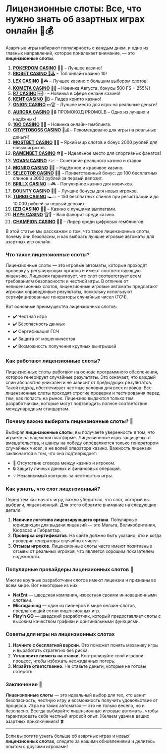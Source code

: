 # Лицензионные слоты: Все, что нужно знать об азартных играх онлайн 🎰💰

Азартные игры набирают популярность с каждым днем, и одно из главных направлений, которое привлекает внимание, — это **лицензионные слоты**.
1. [**POKERDOM CASINO**](https://4pd-stat.com/click/65c385136bcc63141167f1e3/4450/13807/subaccount) 🎰🔥 – Лучшее казино!
1. [**RIOBET CASINO** 🌟🕹️](https://tracker.rioaffi.com/link?btag=1027246_346134) – Топ онлайн казино 10!
1. [**LEX CASINO**](https://lex-ircp01.com/c71ab4dfb) 🎯🎮 – Лучшее казино с большим выбором слотов!
1. [**KOMETA CASINO**](https://stars-flight.com/s2371995e) 🚀🎁 – Новинка Августа: бонусы 500 FS + 255%!
1. [**R7 CASINO**](https://aristocratic-hall.com/s9f210880) 🆕✨ – Новинка в сфере онлайн казино!
1. [**KENT CASINO**](https://passage-through-deserts.com/de0514c15) 💎₿ – Лидер крипто казино!
1. [**ONION CASINO**](https://obclk001-2d.top/click?offer_id=986&partner_id=10542&landing_id=1798&utm_medium=affiliate&sub_1=oncasino3) 💵🏆 – Лучшее место для игры на реальные деньги!
1. [**AURORA CASINO**](https://10trafic-stat2.com/click/668546566bcc6313411604c7/6766/15114/subaccount?promocode=PROMOLB) 🌌🔒 ПРОМОКОД PROMOLB – Одно из лучших и надёжных!
1. [**1GO CASINO**](https://1go-ircp01.com/ce015f410) 🎉🎲 – Новинка онлайн-гемблинга.
1. [**CRYPTOBOSS CASINO**](https://cryptobossc.online/d847bcfa9) 👑💰 – Рекомендовано для игры на реальные деньги!
1. [**MOSTBET CASINO**](https://ktbtis024ifqfn0mst.com/beQs) 🎡💫 – Яркий мир слотов и бонус 2000 рублей для новых игроков.
1. [**RAMENBET CASINO**](https://get.saltyram.com/ru/registration?apkpop=0&partner=p24970p3296034p5526) ⚽🏅 – Идеальное место для спортивных фанатов!
1. [**VOVAN CASINO**](https://vovan.site/d2375cf9b) 🃏📈 – Сочетание реального казино и ставок.
1. [**MONRO CASINO**](https://mnr-ircp01.com/c3ce72a2c) 🌟💖 – Надёжное и красивое казино.
1. [**SELECTOR CASINO**](https://gosel.pl/SELVK) 🎁🎉 – Приветственный бонус: до 100 бесплатных спинов и 3000 рублей за первый депозит.
1. [**BRILLX CASINO**](https://brillx.pub/BRIVK) 💥🎮 – Популярное казино для новичков.
1. [**BOUNTY CASINO**](https://bounty-casino.de/BOVK) 🎯🎁 – Лучшие бонусы для новых игроков.
1. [**TURBO CASINO**](https://turbo-casino.pro/TURVK) 🏎️💥 – 150 бесплатных спинов при регистрации и до 10 000 рублей за первый депозит.
1. [**IZZI CASINO**](https://izzi-fr03.com/ca7c8a7b7) 💸🔝 – Казино с лучшими выплатами.
1. [**HYPE CASINO**](https://hypekaz.com/dc2f44ad0) 🏆🎉 – Ваш фаворит среди казино.
1. [**CHAMPION CASINO**](https://champcasino.ink/pobeda/doa-hats?p80412p305331p112c) 🥇🎰 – Лидер среди цифровых гемблингов.

В этой статье мы расскажем о том, что такое лицензионные слоты, почему они безопасны, и как выбрать лучшие игровые автоматы для азартных игр онлайн.

### Что такое лицензионные слоты?

Лицензионные слоты — это игровые автоматы, которые проходят проверку у регулирующих органов и имеют соответствующую лицензию. Лицензия гарантирует, что слот соответствует всем требованиям безопасности и честной игры. В отличие от нелицензионных слотов, лицензионные игровые автоматы предлагают игрокам справедливые результаты, поскольку используют сертифицированные генераторы случайных чисел (ГСЧ).

Вот основные преимущества лицензионных слотов:
- ✔️ Честная игра
- ✔️ Безопасность данных
- ✔️ Сертификация ГСЧ
- ✔️ Защита от мошенничества
- ✔️ Возможность получения крупных выигрышей

### Как работают лицензионные слоты?

Лицензионные слоты работают на основе программного обеспечения, которое генерирует случайные результаты. Это означает, что каждый спин абсолютно уникален и не зависит от предыдущих результатов. Такой подход обеспечивает честные условия для всех игроков. Все лицензионные слоты проходят строгие проверки и тестирования перед тем, как попасть на рынок. Лицензию выдаются только тем разработчикам, которые могут подтвердить полное соответствие международным стандартам.

### Почему важно выбирать лицензионные слоты? 🎰

Выбирая **лицензионные слоты**, вы получаете уверенность в том, что играете на надежной платформе. Лицензионные игры защищены от вмешательства, и шансы на победу определяются только генератором случайных чисел, а не волей оператора казино. Важность лицензии заключается в том, что она подтверждает:

- 🎯 Отсутствие сговора между казино и игроком.
- 🔒 Защиту личных данных и финансовых операций.
- 💡 Независимый контроль за честностью игры.

### Как узнать, что слот лицензионный?

Перед тем как начать игру, важно убедиться, что слот, который вы выбрали, лицензионный. Для этого обратите внимание на следующие детали:

1. **Наличие логотипа лицензирующего органа**. Популярные юрисдикции для выдачи лицензий — это Мальта, Великобритания, Кюрасао и Гибралтар.
2. **Проверка сертификатов**. На сайте должно быть указано, кто и когда проверял генераторы случайных чисел.
3. **Отзывы игроков**. Лицензионные слоты часто имеют позитивные отзывы от реальных игроков, что является хорошим показателем надежности.

### Популярные провайдеры лицензионных слотов 🎲

Многие крупные разработчики слотов имеют лицензии и признаны во всем мире. Вот некоторые из них:

- **NetEnt** — шведская компания, известная своими инновационными слотами.
- **Microgaming** — один из пионеров в мире онлайн-слотов, предлагающий сотни лицензионных игр.
- **Play’n GO** — шведский разработчик, который предоставляет слоты с высоким качеством графики и оригинальными функциями.

### Советы для игры на лицензионных слотах

1. **Начните с бесплатной версии**. Это поможет понять механику игры и выработать стратегию без риска.
2. **Установите лимиты на ставки**. Контролируйте свой игровой процесс, чтобы избежать неожиданных потерь.
3. **Играйте ответственно**. Не ставьте деньги, которые не готовы потерять.

### Заключение 🎉

**Лицензионные слоты** — это идеальный выбор для тех, кто ценит безопасность, честную игру и возможность получить удовольствие от процесса. Игра на таких автоматах — это не только весело, но и безопасно. Всегда выбирайте лицензионные игровые автоматы, чтобы гарантировать себе честный игровой опыт. Желаем удачи в ваших азартных приключениях! 🍀

---
Если вы хотите узнать больше об азартных играх и новых **лицензионных слотах**, следите за нашими обновлениями и делитесь опытом с другими игроками!

